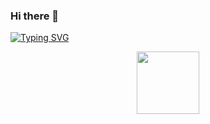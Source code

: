 ### Hi there 👋

<!--
**katenkat7/katenkat7** is a ✨ _special_ ✨ repository because its `README.md` (this file) appears on your GitHub profile.

Here are some ideas to get you started:

- 🔭 I’m currently working on ...
- 🌱 I’m currently learning ...
- 👯 I’m looking to collaborate on ...
- 🤔 I’m looking for help with ...
- 💬 Ask me about ...
- 📫 How to reach me: ...
- 😄 Pronouns: ...
- ⚡ Fun fact: ...
-->
[![Typing SVG](https://readme-typing-svg.herokuapp.com?color=%2336BCF7&lines=Medical+cybernetics+student)](https://git.io/typing-svg)
<div id="header" align="center">
  <img src="https://media.giphy.com/media/uWYjSbkIE2XIMIc7gh/giphy.gif" width="100"/>
</div>
